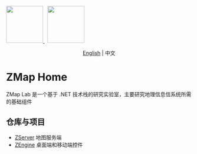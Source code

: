 <p>
    <a href="http://www.zmap.xyz" target="_blank" title="Home of ZMap">
        <img width="100" src="./img/zmap-logo.png" />
    </a>&nbsp;
    <img height="100" src="./img/zmap-name.png" />
</p>

<p align="center">
    <a href="README.md">English</a> |   
    <span>中文</span>
</p>

# ZMap Home

ZMap Lab 是一个基于 .NET 技术栈的研究实验室，主要研究地理信息信系统所需的基础组件

## 仓库与项目

 
- [ZServer](https://github.com/zmaplab/zserver) 地图服务端
- [ZEngine](https://github.com/zmaplab/zserver) 桌面端和移动端控件
